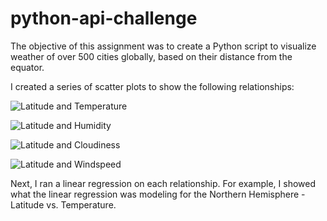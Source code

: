 # python-api-challenge
The objective of this assignment was to create a Python script to visualize weather of over 500 cities globally, based on their distance from the equator.

I created a series of scatter plots to show the following relationships:

![Latitude and Temperature](https://user-images.githubusercontent.com/75215001/126909523-9be8339a-91b9-4bfc-8de0-7e59fea6b792.png)


![Latitude and Humidity](https://user-images.githubusercontent.com/75215001/126909540-44a7336b-33d5-48a7-954e-95a3f27a0ff9.png)


![Latitude and Cloudiness](https://user-images.githubusercontent.com/75215001/126909556-a49ae91c-97d9-4411-af52-85ee977e7c65.png)


![Latitude and Windspeed](https://user-images.githubusercontent.com/75215001/126909560-b6ceaec4-a890-4dc6-8b18-8a4203d85ebc.png)


Next, I ran a linear regression on each relationship. For example, I showed what the linear regression was modeling for the Northern Hemisphere - Latitude vs. Temperature.

